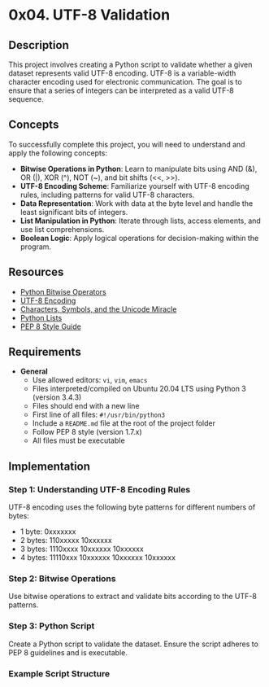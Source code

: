 # 0x04. UTF-8 Validation

## Description

This project involves creating a Python script to validate whether a given dataset represents valid UTF-8 encoding. UTF-8 is a variable-width character encoding used for electronic communication. The goal is to ensure that a series of integers can be interpreted as a valid UTF-8 sequence.

## Concepts

To successfully complete this project, you will need to understand and apply the following concepts:

- **Bitwise Operations in Python**: Learn to manipulate bits using AND (&), OR (|), XOR (^), NOT (~), and bit shifts (<<, >>).
- **UTF-8 Encoding Scheme**: Familiarize yourself with UTF-8 encoding rules, including patterns for valid UTF-8 characters.
- **Data Representation**: Work with data at the byte level and handle the least significant bits of integers.
- **List Manipulation in Python**: Iterate through lists, access elements, and use list comprehensions.
- **Boolean Logic**: Apply logical operations for decision-making within the program.

## Resources

- [Python Bitwise Operators](https://docs.python.org/3/library/stdtypes.html#bitwise-operations-on-integer-types)
- [UTF-8 Encoding](https://en.wikipedia.org/wiki/UTF-8)
- [Characters, Symbols, and the Unicode Miracle](https://www.joelonsoftware.com/2003/10/08/the-absolute-minimum-every-software-developer-absolutely-positively-must-know-about-unicode-and-character-sets-no-excuses/)
- [Python Lists](https://docs.python.org/3/tutorial/datastructures.html)
- [PEP 8 Style Guide](https://pep8.org/)

## Requirements

- **General**
  - Use allowed editors: `vi`, `vim`, `emacs`
  - Files interpreted/compiled on Ubuntu 20.04 LTS using Python 3 (version 3.4.3)
  - Files should end with a new line
  - First line of all files: `#!/usr/bin/python3`
  - Include a `README.md` file at the root of the project folder
  - Follow PEP 8 style (version 1.7.x)
  - All files must be executable

## Implementation

### Step 1: Understanding UTF-8 Encoding Rules

UTF-8 encoding uses the following byte patterns for different numbers of bytes:

- 1 byte: 0xxxxxxx
- 2 bytes: 110xxxxx 10xxxxxx
- 3 bytes: 1110xxxx 10xxxxxx 10xxxxxx
- 4 bytes: 11110xxx 10xxxxxx 10xxxxxx 10xxxxxx

### Step 2: Bitwise Operations

Use bitwise operations to extract and validate bits according to the UTF-8 patterns.

### Step 3: Python Script

Create a Python script to validate the dataset. Ensure the script adheres to PEP 8 guidelines and is executable.

### Example Script Structure
